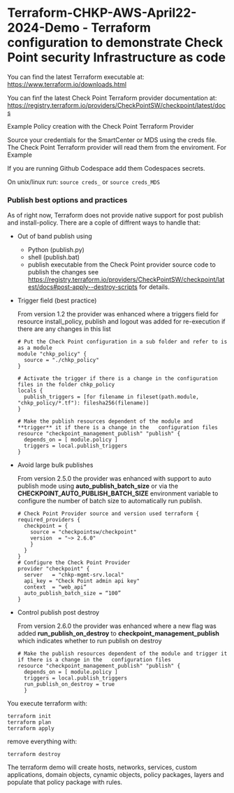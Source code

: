 # Terraform-CHKP-AWS-April22-2024-Demo - Terraform configuration to demonstrate Check Point security Infrastructure as code

You can find the latest Terraform executable at: https://www.terraform.io/downloads.html

You can finf the latest Check Point Terraform provider documentation at: https://registry.terraform.io/providers/CheckPointSW/checkpoint/latest/docs

Example Policy creation with the Check Point Terraform Provider

Source your credentials for the SmartCenter or MDS using the creds file. The Check Point Terraform provider will read them from the enviroment. For Example

If you are running Github Codespace add them Codespaces secrets.

On unix/linux run: ```source creds_``` or ```source creds_MDS```

### Publish best options and practices
As of right now, Terraform does not provide native support for post publish and install-policy. There are a cople of diffrent ways to handle that:
- Out of band publish using
  - Python (publish.py)
  - shell (publish.bat)
  - publish executable from the Check Point provider source code to publish the changes see https://registry.terraform.io/providers/CheckPointSW/checkpoint/latest/docs#post-apply--destroy-scripts for details.

- Trigger field (best practice)
  
  From version 1.2 the provider was enhanced where a triggers field for resource install_policy, publish and logout was added for re-execution if there are any changes in this list
  ```hcl
  # Put the Check Point configuration in a sub folder and refer to is as a module
  module "chkp_policy" {
    source = "./chkp_policy"
  }
  
  # Activate the trigger if there is a change in the configuration files in the folder chkp_policy
  locals {
    publish_triggers = [for filename in fileset(path.module, "chkp_policy/*.tf"): filesha256(filename)]
  }
  
  # Make the publish resources dependent of the module and **trigger** it if there is a change in the   configuration files
  resource "checkpoint_management_publish" "publish" { 
    depends_on = [ module.policy ]
    triggers = local.publish_triggers
  }
  ```

- Avoid large bulk publishes

  From version 2.5.0 the provider was enhanced with support to auto publish mode using **auto_publish_batch_size** or via the **CHECKPOINT_AUTO_PUBLISH_BATCH_SIZE** environment variable to configure the number of batch size to automatically run publish.

  ```hcl
  # Check Point Provider source and version used terraform {
  required_providers {
    checkpoint = {
      source = "checkpointsw/checkpoint"
      version  = "~> 2.6.0" 
      }
    }
  }
  # Configure the Check Point Provider
  provider "checkpoint" {
    server   = "chkp-mgmt-srv.local"
    api_key = "Check Point admin api key"
    context  = "web_api“
    auto_publish_batch_size = “100”
  }
  ```

- Control publish post destroy
  
  From version 2.6.0 the provider was enhanced where a new flag was added **run_publish_on_destroy** to **checkpoint_management_publish** which indicates whether to run publish on destroy
  
  ```hcl
  # Make the publish resources dependent of the module and trigger it if there is a change in the   configuration files
  resource "checkpoint_management_publish" "publish" { 
    depends_on = [ module.policy ]
    triggers = local.publish_triggers
    run_publish_on_destroy = true
    }
  ```


You execute terraform with:
```
terraform init
terraform plan
terraform apply
```

remove everything with: 
```
terraform destroy
```
The terraform demo will create hosts, networks, services, custom applications, domain objects, cynamic objects, policy packages, layers and populate that policy package with rules.